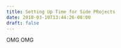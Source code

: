 ```yaml
---
title: Setting Up Time for Side PRojects
date: 2018-03-10T13:44:26-08:00
draft: false
---
```


OMG OMG 
